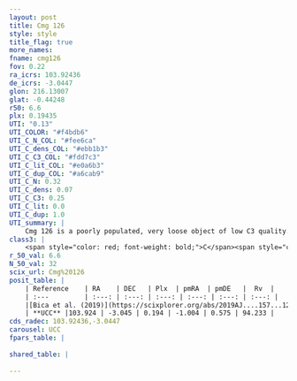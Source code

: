 ```yaml
---
layout: post
title: Cmg 126
style: style
title_flag: true
more_names: 
fname: cmg126
fov: 0.22
ra_icrs: 103.92436
de_icrs: -3.0447
glon: 216.13007
glat: -0.44248
r50: 6.6
plx: 0.19435
UTI: "0.13"
UTI_COLOR: "#f4bdb6"
UTI_C_N_COL: "#fee6ca"
UTI_C_dens_COL: "#ebb1b3"
UTI_C_C3_COL: "#fdd7c3"
UTI_C_lit_COL: "#e0a6b3"
UTI_C_dup_COL: "#a6cab9"
UTI_C_N: 0.32
UTI_C_dens: 0.07
UTI_C_C3: 0.25
UTI_C_lit: 0.0
UTI_C_dup: 1.0
UTI_summary: |
    Cmg 126 is a poorly populated, very loose object of low C3 quality. It is rarely studied in the literature, with no articles listed in the last 6 years.
class3: |
    <span style="color: red; font-weight: bold;">C</span><span style="color: red; font-weight: bold;">C</span>
r_50_val: 6.6
N_50_val: 32
scix_url: Cmg%20126
posit_table: |
    | Reference    | RA    | DEC   | Plx  | pmRA  | pmDE   |  Rv  |
    | :---         | :---: | :---: | :---: | :---: | :---: | :---: |
    |[Bica et al. (2019)](https://scixplorer.org/abs/2019AJ....157...12B) | 103.909 | -3.078 | -- | -- | -- | -- |
    | **UCC** |103.924 | -3.045 | 0.194 | -1.004 | 0.575 | 94.233 | 
cds_radec: 103.92436,-3.0447
carousel: UCC
fpars_table: |
    
shared_table: |
    
---
```

